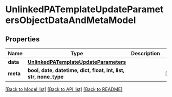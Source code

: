 # UnlinkedPATemplateUpdateParametersObjectDataAndMetaModel


## Properties
Name | Type | Description | Notes
------------ | ------------- | ------------- | -------------
**data** | [**UnlinkedPATemplateUpdateParameters**](UnlinkedPATemplateUpdateParameters.md) |  | 
**meta** | **bool, date, datetime, dict, float, int, list, str, none_type** |  | [optional] 

[[Back to Model list]](../README.md#documentation-for-models) [[Back to API list]](../README.md#documentation-for-api-endpoints) [[Back to README]](../README.md)


